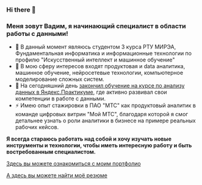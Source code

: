 ### Hi there 👋

<!--
**Vadimius1010/Vadimius1010** is a ✨ _special_ ✨ repository because its `README.md` (this file) appears on your GitHub profile.

Here are some ideas to get you started:

- 🔭 I’m currently working on ...
- 🌱 I’m currently learning ...
- 👯 I’m looking to collaborate on ...
- 🤔 I’m looking for help with ...
- 💬 Ask me about ...
- 📫 How to reach me: ...
- 😄 Pronouns: ...
- ⚡ Fun fact: ...
-->

### Меня зовут Вадим, я начинающий специалист в области работы с данными!
- 🌱 В данный момент являюсь студентом 3 курса РТУ МИРЭА, Фундаментальная информатика и информационные технологии по профилю "Искусственный интеллект и машинное обучение" 
- 🔭 В мою сферу интересов входят продуктовая и data аналитика, машинное обучение, нейросетевые технологии, компьютерное моделирование сложных систем.
- 🤔 На сегодняшний день [закончил обучение на курсе по анализу данных в Яндекс.Практикуме](https://github.com/Vadimius1010/Vadimius1010/files/12507064/_._._20232.00029.pdf), где активно развивал свои компетенции в работе с данными.
- ⚡ Имею опыт стажировки в ПАО "МТС" как продуктовый аналитик в команде цифровых витрин "Мой МТС", благодаря которой я смог детальнее узнать о роли аналитики в бизнесе на примере реальных рабочих кейсов.

**Я всегда стараюсь работать над собой и хочу изучать новые инструменты и технологии, чтобы иметь интересную работу и быть востребованным специалистом.**

[Здесь вы можете ознакомиться с моим портфолио](https://github.com/Vadimius1010/Portfolio)

[А здесь вы можете найти моё резюме](https://drive.google.com/file/d/13FvZ0LPmJz19Ows0UTZbKLymq3H7jybq/view?usp=sharing)

